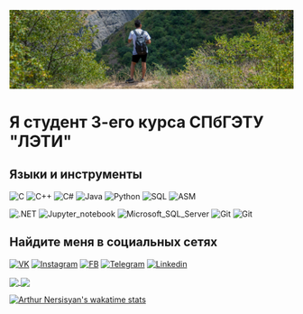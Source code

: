 ![Header](./assets/ass1.png)

# Я студент 3-его курса СПбГЭТУ "ЛЭТИ"

## Языки и инструменты

![C](https://img.shields.io/badge/-C-090909?style=for-the-badge&logo=c)
![C++](https://img.shields.io/badge/-C++-090909?style=for-the-badge&logo=c%2b%2b)
![C#](https://img.shields.io/badge/-C%23-090909?style=for-the-badge&logo=c-sharp) 
![Java](https://img.shields.io/badge/-Java-090909?style=for-the-badge&logo=java) 
![Python](https://img.shields.io/badge/-Python-090909?style=for-the-badge&logo=python)
![SQL](https://img.shields.io/badge/-sql-090909?style=for-the-badge&logo=mysql)
![ASM](https://img.shields.io/badge/-ASM-090909?style=for-the-badge&logo=Microsoft-macro-assembler)

![.NET](https://img.shields.io/badge/-Framework-090909?style=for-the-badge&logo=.net) 
![Jupyter_notebook](https://img.shields.io/badge/-Jupyter%20notebooks-090909?style=for-the-badge&logo=jupyter)
![Microsoft_SQL_Server](https://img.shields.io/badge/-Microsoft%20SQL%20Server-090909?style=for-the-badge&logo=Microsoft-SQL-server)
![Git](https://img.shields.io/badge/-Git-090909?style=for-the-badge&logo=git)
![Git](https://img.shields.io/badge/-Github-090909?style=for-the-badge&logo=github)

## Найдите меня в социальных сетях

[![VK](https://img.shields.io/badge/-VK-090909?style=for-the-badge&logo=vk)](https://vk.com/arthurnersisyan)
[![Instagram](https://img.shields.io/badge/-Instagram-090909?style=for-the-badge&logo=instagram)](https://instagram.com/arthur.nersisyan)
[![FB](https://img.shields.io/badge/-Facebook-090909?style=for-the-badge&logo=facebook)]((https://fb.com/the.arthur.nersisyans.page)) 
[![Telegram](https://img.shields.io/badge/-telegram-090909?style=for-the-badge&logo=telegram)](https://t.me/deveraux78)
[![Linkedin](https://img.shields.io/badge/-Linkedin-090909?style=for-the-badge&logo=linkedin&logoColor=007BB6)](https://www.linkedin.com/in/arthur-nersisyan-863240129/)


<a href="https://github.com/anuraghazra/github-readme-stats">
  <img align="center" src="https://github-readme-stats.vercel.app/api?username=Annonymos3108&show_icons=true&theme=dracula" />
</a>
<a href="https://github.com/anuraghazra/github-readme-stats">
  <img align="center" src="https://github-readme-stats.vercel.app/api/top-langs/?username=Annonymos3108&theme=dracula&layout=compact" />
</a>

[![Arthur Nersisyan's wakatime stats](https://github-readme-stats.vercel.app/api/wakatime?username=ArthurNersisyan&theme=dracula)](https://github.com/anuraghazra/github-readme-stats)
